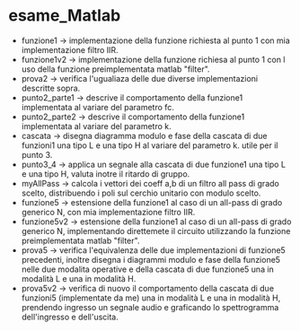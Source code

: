 # esame_Matlab

- funzione1 -> implementazione della funzione richiesta al punto 1 con mia implementazione filtro IIR.
- funzione1v2 -> implementazione della funzione richiesa al punto 1 con l uso della funzione preimplementata matlab "filter".
- prova2 -> verifica l'ugualiaza delle due diverse implementazioni descritte sopra.
- punto2_parte1 -> descrive il comportamento della funzione1 implementata al variare del parametro fc.
- punto2_parte2 -> descrive il comportamento della funzione1 implementata al variare del parametro k.
- cascata -> disegna diagramma modulo e fase della cascata di due funzioni1 una tipo L e una tipo H al variare del parametro k. utile per il punto 3.
- punto3_4 -> applica un segnale alla cascata di due funzione1 una tipo L e una tipo H, valuta inotre il ritardo di gruppo.
- myAllPass -> calcola i vettori dei coeff a,b di un filtro all pass di grado scelto, distribuendo i poli sul cerchio unitario con modulo scelto.
- funzione5 -> estensione della funzione1 al caso di un all-pass di grado generico N, con mia implementazione filtro IIR.
- funzione5v2 -> estensione della funzione1 al caso di un all-pass di grado generico N, implementando direttemete il circuito utilizzando la funzione preimplementata matlab "filter".
- prova5 -> verifica l'equivalenza delle due implementazioni di funzione5 precedenti, inoltre disegna i diagrammi modulo e fase
della funzione5 nelle due modalita operative e della cascata di due funzione5 una in modalità L e una in modalità H.
- prova5v2 -> verifica di nuovo il comportamento della cascata di due funzioni5 (implementate da me) una in modalità L e una in modalità H, prendendo ingresso un segnale audio e graficando lo spettrogramma dell'ingresso e dell'uscita.
